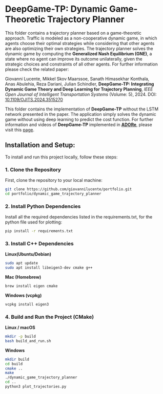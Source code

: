 # DeepGame-TP: Dynamic Game-Theoretic Trajectory Planner
This folder contains a trajectory planner based on a game-theoretic approach. Traffic is modeled as a non-cooperative dynamic game, in which agents choose their optimal strategies while considering that other agents are also optimizing their own strategies. The trajectory planner solves the dynamic game by computing the **Generalized Nash Equilibrium (GNE)**, a state where no agent can improve its outcome unilaterally, given the strategic choices and constraints of all other agents. For further information please check the related paper: 


Giovanni Lucente, Mikkel Skov Maarssoe, Sanath Himasekhar Konthala, Anas Abulehia, Reza Dariani, Julian Schindler, **DeepGame-TP: Integrating Dynamic Game Theory and Deep Learning for Trajectory Planning**, *IEEE Open Journal of Intelligent Transportation Systems* (Volume: 5), 2024. DOI: [10.1109/OJITS.2024.3515270](https://doi.org/10.1109/OJITS.2024.3515270)


This folder contains the implementation of **DeepGame-TP** without the LSTM network presented in the paper. The application simply solves the dynamic game without using deep learning to predict the cost function. 
For further information and videos of **DeepGame-TP** implemented in [**ADORe**](https://github.com/eclipse-adore/adore), please visit this [page](https://giovannilucente.github.io/portfolio/dynamic_game_trajectory_planner/index.html).

## Installation and Setup:
To install and run this project locally, follow these steps:

### 1. Clone the Repository
First, clone the repository to your local machine:
```bash
git clone https://github.com/giovannilucente/portfolio.git
cd portfolio/dynamic_game_trajectory_planner
```

### 2. Install Python Dependencies
Install all the required dependencies listed in the requirements.txt, for the python file used for plotting:
```bash
pip install -r requirements.txt
```

### 3. Install C++ Dependencies

**Linux(Ubuntu/Debian)**
```bash
sudo apt update
sudo apt install libeigen3-dev cmake g++
```

**Mac (Homebrew)**
```bash
brew install eigen cmake
```

**Windows (vcpkg)**
```bash
vcpkg install eigen3
```

### 4. Build and Run the Project (CMake)
**Linux / macOS**
```bash
mkdir -p build
bash build_and_run.sh
```
**Windows**
```bash
mkdir build
cd build
cmake ..
make
./dynamic_game_trajectory_planner
cd ..
python3 plot_trajectories.py
```











